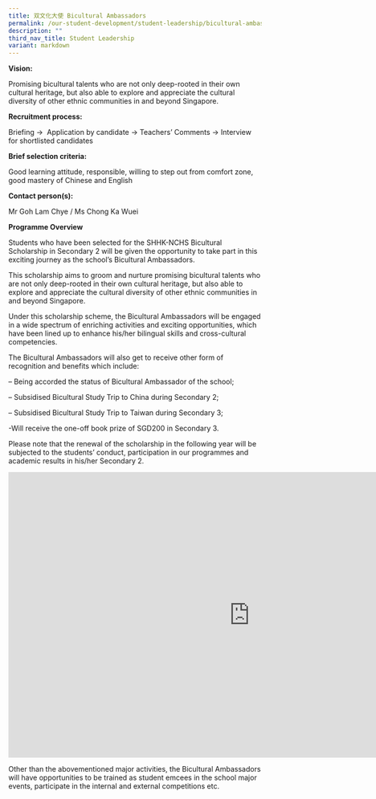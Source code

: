 ```yaml
---
title: 双文化大使 Bicultural Ambassadors
permalink: /our-student-development/student-leadership/bicultural-ambassadors/
description: ""
third_nav_title: Student Leadership
variant: markdown
---
```

**Vision:**

Promising bicultural talents who are not only deep-rooted in their own cultural heritage, but also able to explore and appreciate the cultural diversity of other ethnic communities in and beyond Singapore.

  

**Recruitment process:**&nbsp;

Briefing →&nbsp; Application by candidate → Teachers’ Comments → Interview for shortlisted candidates

  

**Brief selection criteria:**&nbsp;

Good learning attitude, responsible, willing to step out from comfort zone, good mastery of Chinese and English

  

**Contact person(s):**&nbsp;

Mr Goh Lam Chye / Ms Chong Ka Wuei

**Programme Overview**


Students who have been selected for the SHHK-NCHS Bicultural Scholarship in Secondary 2 will be given the opportunity to take part in this exciting journey as the school’s Bicultural Ambassadors.

This scholarship aims to groom and nurture promising bicultural talents who are not only deep-rooted in their own cultural heritage, but also able to explore and appreciate the cultural diversity of other ethnic communities in and beyond Singapore.

Under this scholarship scheme, the Bicultural Ambassadors will be engaged in a wide spectrum of enriching activities and exciting opportunities, which have been lined up to enhance his/her bilingual skills and cross-cultural competencies.

The Bicultural Ambassadors will also get to receive other form of recognition and benefits which include:

– Being accorded the status of Bicultural Ambassador of the school;

– Subsidised Bicultural Study Trip to China during Secondary 2;

– Subsidised Bicultural Study Trip to Taiwan during Secondary 3;

\-Will receive the one-off book prize of SGD200 in Secondary 3.

Please note that the renewal of the scholarship in the following year will be subjected to the students’ conduct, participation in our programmes and academic results in his/her Secondary 2.

<iframe allowfullscreen="true" height="569" width="960" frameborder="0" src="https://docs.google.com/presentation/d/e/2PACX-1vS-p9gPQefPgY6qu3Ibkc0fLfe1saZQ5SKofmjq_iLQmhQPbd4K9EvZYTk7so5DO8YoSBtVlIhTR9_J/embed?start=false&amp;loop=false&amp;delayms=3000"></iframe>

Other than the abovementioned major activities, the Bicultural Ambassadors will have opportunities to be trained as student emcees in the school major events, participate in the internal and external competitions etc.